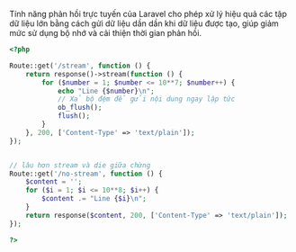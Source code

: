 Tính năng phản hồi trực tuyến của Laravel cho phép xử lý hiệu quả các tập dữ liệu lớn bằng cách gửi dữ liệu dần dần khi dữ liệu được tạo, giúp giảm mức sử dụng bộ nhớ và cải thiện thời gian phản hồi.

```php
<?php

Route::get('/stream', function () {
    return response()->stream(function () {
        for ($number = 1; $number <= 10**7; $number++) {
            echo "Line {$number}\n";
            // Xả bộ đệm để gửi nội dung ngay lập tức
            ob_flush();
            flush();
        }
    }, 200, ['Content-Type' => 'text/plain']);
});


// lâu hơn stream và die giữa chừng
Route::get('/no-stream', function () {
    $content = '';
    for ($i = 1; $i <= 10**8; $i++) {
        $content .= "Line {$i}\n";
    }
    return response($content, 200, ['Content-Type' => 'text/plain']);
});

?>
```
